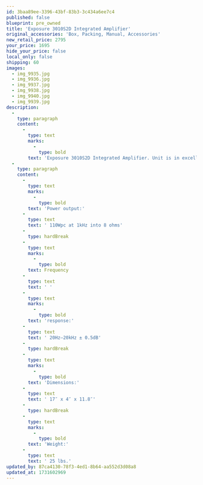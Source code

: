 ```yaml
---
id: 3baa89ee-3396-43bf-83b3-3c434a6ee7c4
published: false
blueprint: pre_owned
title: 'Exposure 3010S2D Integrated Amplifier'
original_accessories: 'Box, Packing, Manual, Accessories'
new_retail_price: 2795
your_price: 1695
hide_your_price: false
local_only: false
shipping: 60
images:
  - img_9935.jpg
  - img_9936.jpg
  - img_9937.jpg
  - img_9938.jpg
  - img_9940.jpg
  - img_9939.jpg
description:
  -
    type: paragraph
    content:
      -
        type: text
        marks:
          -
            type: bold
        text: 'Exposure 3010S2D Integrated Amplifier. Unit is in excellent physical and functional condition with original box, packing and accessories. Unit sold as new for $2,795.00'
  -
    type: paragraph
    content:
      -
        type: text
        marks:
          -
            type: bold
        text: 'Power output:'
      -
        type: text
        text: ' 110Wpc at 1kHz into 8 ohms'
      -
        type: hardBreak
      -
        type: text
        marks:
          -
            type: bold
        text: Frequency
      -
        type: text
        text: ' '
      -
        type: text
        marks:
          -
            type: bold
        text: 'response:'
      -
        type: text
        text: ' 20Hz–20kHz ± 0.5dB'
      -
        type: hardBreak
      -
        type: text
        marks:
          -
            type: bold
        text: 'Dimensions:'
      -
        type: text
        text: ' 17″ x 4″ x 11.8″'
      -
        type: hardBreak
      -
        type: text
        marks:
          -
            type: bold
        text: 'Weight:'
      -
        type: text
        text: ' 25 lbs.'
updated_by: 87ca4130-78f3-4ed1-8b64-aa552d3d08a8
updated_at: 1731602969
---
```

